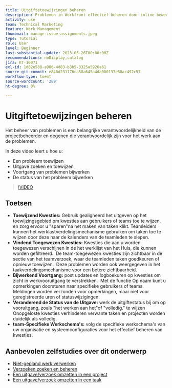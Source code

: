```yaml
---
title: Uitgiftetoewijzingen beheren
description: Problemen in Workfront effectief beheren door inline bewerken en het taakverdelingsmechanisme te gebruiken voor toewijzingen, voortgangsgegevens te volgen en bij te werken, de status van problemen te wijzigen en zich aan teamspecifieke workflows te houden voor een naadloze projectuitvoering.
activity: use
team: Technical Marketing
feature: Work Management
thumbnail: manage-issue-assignments.jpeg
type: Tutorial
role: User
level: Beginner
last-substantial-update: 2023-05-26T00:00:00Z
recommendations: noDisplay,catalog
jira: KT-10071
exl-id: 1d82e588-a986-4d83-b3b5-3325a5926a61
source-git-commit: e848d231176ca58a645a4da000137e68ac492c57
workflow-type: tm+mt
source-wordcount: '289'
ht-degree: 0%

---
```


# Uitgiftetoewijzingen beheren

Het beheer van problemen is een belangrijke verantwoordelijkheid van de projectbeheerder en degenen die verantwoordelijk zijn voor het werk aan de problemen.

In deze video leert u hoe u:

* Een probleem toewijzen
* Uitgave zoeken en toewijzen
* Voortgang van problemen bijwerken
* De status van het probleem bijwerken

>[!VIDEO](https://video.tv.adobe.com/v/3446961/?quality=12&learn=on&enablevpops&captions=dut)

## Toetsen

* **Toewijzend Kwesties:** Gebruik gealigneerd het uitgeven op het toewijzingsgebied om kwesties aan gebruikers of teams toe te wijzen, en zorg ervoor u &quot;sparen&quot;na het maken van taken klikt. &#x200B; Teamleiders kunnen het werklastverdelingsmechanisme gebruiken om taken toe te wijzen door deze naar de kalenders van de teamleden te slepen. &#x200B;
* **Vindend Toegewezen Kwesties:** Kwesties die aan u worden toegewezen verschijnen in de het werklijst van het Huis, die kunnen worden gefiltreerd. &#x200B; De team-toegewezen kwesties zijn zichtbaar in de sectie van het teamverzoek, waar de teamleden taken goedkeuren of opnieuw toewijzen. &#x200B; Deze problemen worden ook weergegeven in het taakverdelingsmechanisme voor een betere zichtbaarheid. &#x200B;
* **Bijwerkend Voortgang:** post updates en logboekuren op kwesties om zicht in werkvooruitgang te verstrekken. &#x200B; Met de functie Op naam kunt u opmerkingen doorsturen naar specifieke gebruikers of teams. &#x200B; Meldingen worden verzonden voor opmerkingen, maar niet voor geregistreerde uren of statuswijzigingen. &#x200B;
* **Veranderend de Status van de Uitgave:** werk de uitgiftestatus bij om op vooruitgang, zoals &quot;het werken aan het&quot;of &quot;volledig.&quot;&#x200B; te wijzen Onopgeloste kwesties verhinderen verwante taken en projecten worden duidelijk als volledig. &#x200B;
* **team-Specifieke Werkschema&#39;s:** volg de specifieke werkschema&#39;s van uw organisatie en systeemconfiguraties voor het effectief beheren van kwesties. &#x200B;


## Aanbevolen zelfstudies over dit onderwerp

* [Niet-gepland werk verwerken](/help/manage-work/issues-requests/handle-unplanned-work.md)
* [Verzoeken zoeken en beheren](/help/manage-work/issues-requests/find-requests.md)
* [Een uitgave/verzoek omzetten in een project](/help/manage-work/issues-requests/create-a-project-from-a-request.md)
* [Een uitgave/verzoek omzetten in een taak](/help/manage-work/issues-requests/convert-issues-to-other-work-items.md)
